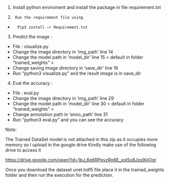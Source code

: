1.	Install python enviroment and install the package in file requirement.txt

2.  	Run the requirement file using
-   	Pip3 install –r Requirement.txt

3.	Predict the image : 
-	File : visualize.py
-	Change the image directory in ‘img_path’  line 14
-	Change the model path in ‘model_dir’ line 15 < default in folder “trained_weights” >
-	Change saving image directory in ‘save_dir’ line 16
-	Run “python3 visualize.py” and the result image is in save_dir   

4.	Eval the accuracy :
-	File : eval.py
-	Change the image directory in ‘img_path’  line 29
-	Change the model path in ‘model_dir’ line 30 < default in folder “trained_weights” >
-	Change annotation path in ‘anno_path’ line 31
-	Run “python3 eval.py” and you can see the accuracy

Note: 

The Trained DataSet model is not attached in this zip as it occupies more memory so I upload in the google drive Kindly make use of the following drive to access it

https://drive.google.com/open?id=1bJ_6p6RPpvzRn6E_xoISs8Jos9ijiOgr

Once you download the dataset unet.hdf5 file place it in the trained_weights folder and then run the execution for the prediction. 
